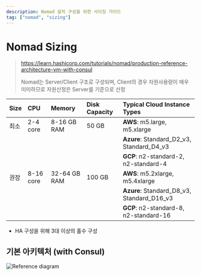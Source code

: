 ```yaml
---
description: Nomad 설치 구성을 위한 사이징 가이드
tag: ["nomad", "sizing"]
---
```


# Nomad Sizing
> <https://learn.hashicorp.com/tutorials/nomad/production-reference-architecture-vm-with-consul>
>
> Nomad는 Server/Client 구조로 구성되며, Client의 경우 자원사용량이 매우 미미하므로 자원산정은 Server를 기준으로 산정



| Size | CPU       | Memory       | Disk Capacity | Typical Cloud Instance Types               |
| :--- | :-------- | :----------- | :------------ | :----------------------------------------- |
| 최소 | 2-4 core  | 8-16 GB RAM  | 50 GB         | **AWS**: m5.large, m5.xlarge               |
|      |           |              |               | **Azure**: Standard_D2_v3, Standard_D4_v3  |
|      |           |              |               | **GCP**: n2-standard-2, n2-standard-4      |
| 권장 | 8-16 core | 32-64 GB RAM | 100 GB        | **AWS**: m5.2xlarge, m5.4xlarge            |
|      |           |              |               | **Azure**: Standard_D8_v3, Standard_D16_v3 |
|      |           |              |               | **GCP**: n2-standard-8, n2-standard-16     |

- HA 구성을 위해 3대 이상의 홀수 구성



## 기본 아키텍처 (with Consul)

![Reference diagram](https://content.hashicorp.com/api/assets?product=tutorials&version=main&asset=public%2Fimg%2Fnomad%2Fproduction%2Fnomad_reference_diagram.png)